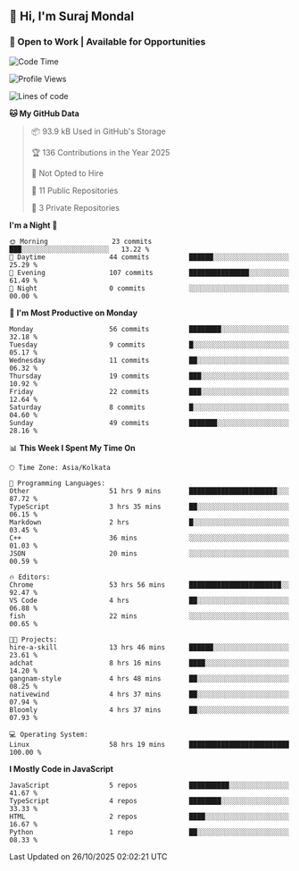 ## 👋 Hi, I'm Suraj Mondal
### 🚀 Open to Work | Available for Opportunities

<!--START_SECTION:waka-->
![Code Time](http://img.shields.io/badge/Code%20Time-154%20hrs%205%20mins-blue)

![Profile Views](http://img.shields.io/badge/Profile%20Views-1-blue)

![Lines of code](https://img.shields.io/badge/From%20Hello%20World%20I%27ve%20Written-129.6%20thousand%20lines%20of%20code-blue)

**🐱 My GitHub Data** 

> 📦 93.9 kB Used in GitHub's Storage 
 > 
> 🏆 136 Contributions in the Year 2025
 > 
> 🚫 Not Opted to Hire
 > 
> 📜 11 Public Repositories 
 > 
> 🔑 3 Private Repositories 
 > 
**I'm a Night 🦉** 

```text
🌞 Morning                23 commits          ███░░░░░░░░░░░░░░░░░░░░░░   13.22 % 
🌆 Daytime                44 commits          ██████░░░░░░░░░░░░░░░░░░░   25.29 % 
🌃 Evening                107 commits         ███████████████░░░░░░░░░░   61.49 % 
🌙 Night                  0 commits           ░░░░░░░░░░░░░░░░░░░░░░░░░   00.00 % 
```
📅 **I'm Most Productive on Monday** 

```text
Monday                   56 commits          ████████░░░░░░░░░░░░░░░░░   32.18 % 
Tuesday                  9 commits           █░░░░░░░░░░░░░░░░░░░░░░░░   05.17 % 
Wednesday                11 commits          ██░░░░░░░░░░░░░░░░░░░░░░░   06.32 % 
Thursday                 19 commits          ███░░░░░░░░░░░░░░░░░░░░░░   10.92 % 
Friday                   22 commits          ███░░░░░░░░░░░░░░░░░░░░░░   12.64 % 
Saturday                 8 commits           █░░░░░░░░░░░░░░░░░░░░░░░░   04.60 % 
Sunday                   49 commits          ███████░░░░░░░░░░░░░░░░░░   28.16 % 
```


📊 **This Week I Spent My Time On** 

```text
🕑︎ Time Zone: Asia/Kolkata

💬 Programming Languages: 
Other                    51 hrs 9 mins       ██████████████████████░░░   87.72 % 
TypeScript               3 hrs 35 mins       ██░░░░░░░░░░░░░░░░░░░░░░░   06.15 % 
Markdown                 2 hrs               █░░░░░░░░░░░░░░░░░░░░░░░░   03.45 % 
C++                      36 mins             ░░░░░░░░░░░░░░░░░░░░░░░░░   01.03 % 
JSON                     20 mins             ░░░░░░░░░░░░░░░░░░░░░░░░░   00.59 % 

🔥 Editors: 
Chrome                   53 hrs 56 mins      ███████████████████████░░   92.47 % 
VS Code                  4 hrs               ██░░░░░░░░░░░░░░░░░░░░░░░   06.88 % 
fish                     22 mins             ░░░░░░░░░░░░░░░░░░░░░░░░░   00.65 % 

🐱‍💻 Projects: 
hire-a-skill             13 hrs 46 mins      ██████░░░░░░░░░░░░░░░░░░░   23.61 % 
adchat                   8 hrs 16 mins       ████░░░░░░░░░░░░░░░░░░░░░   14.20 % 
gangnam-style            4 hrs 48 mins       ██░░░░░░░░░░░░░░░░░░░░░░░   08.25 % 
nativewind               4 hrs 37 mins       ██░░░░░░░░░░░░░░░░░░░░░░░   07.94 % 
Bloomly                  4 hrs 37 mins       ██░░░░░░░░░░░░░░░░░░░░░░░   07.93 % 

💻 Operating System: 
Linux                    58 hrs 19 mins      █████████████████████████   100.00 % 
```

**I Mostly Code in JavaScript** 

```text
JavaScript               5 repos             ██████████░░░░░░░░░░░░░░░   41.67 % 
TypeScript               4 repos             ████████░░░░░░░░░░░░░░░░░   33.33 % 
HTML                     2 repos             ████░░░░░░░░░░░░░░░░░░░░░   16.67 % 
Python                   1 repo              ██░░░░░░░░░░░░░░░░░░░░░░░   08.33 % 
```




 Last Updated on 26/10/2025 02:02:21 UTC
<!--END_SECTION:waka-->

